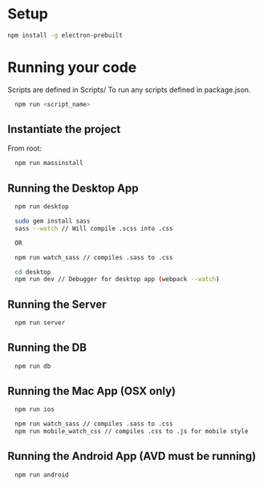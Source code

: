 # Setup 
```bash
npm install -g electron-prebuilt
```

# Running your code
Scripts are defined in Scripts/
To run any scripts defined in package.json.
```bash
  npm run <script_name>
```

## Instantiate the project
From root:
```bash
  npm run massinstall
```

## Running the Desktop App
```bash
  npm run desktop

  sudo gem install sass
  sass --watch // Will compile .scss into .css

  OR

  npm run watch_sass // compiles .sass to .css

  cd desktop
  npm run dev // Debugger for desktop app (webpack --watch)
```
## Running the Server
```bash
  npm run server
```
## Running the DB
```bash
  npm run db
```

## Running the Mac App (OSX only)
```bash
  npm run ios

  npm run watch_sass // compiles .sass to .css
  npm run mobile_watch_css // compiles .css to .js for mobile style
```

## Running the Android App (AVD must be running)
```bash
  npm run android
```

